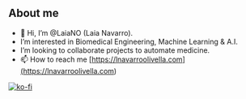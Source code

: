 About me
------------------------
- 👋 Hi, I’m @LaiaNO (Laia Navarro).
- I’m interested in Biomedical Engineering, Machine Learning & A.I.
- I’m looking to collaborate projects to automate medicine.
- 📫 How to reach me [https://lnavarroolivella.com](<https://lnavarroolivella.com>)

[![ko-fi](https://ko-fi.com/img/githubbutton_sm.svg)](https://ko-fi.com/G2G84RY54)
